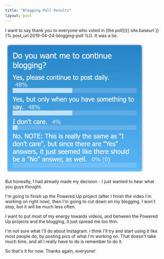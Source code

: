 ```yaml
---
title: "Blogging Poll Results"
layout: post
---
```

I want to say thank you to everyone who voted in [the poll]({{ site.baseurl }}{% post_url 2019-04-24-blogging-poll %}). It was a tie.

![](/assets/images-posts/2019-04-29.1.01.jpg)

But honestly, I had already made my decision - I just wanted to hear what you guys thought.

I'm going to finish up the Powered Up project (after I finish the video I'm working on right now), then I'm going to cut down on my blogging. I won't stop, but it will be much less often.

I want to put most of my energy towards videos, and between the Powered Up projects and the blogging, it just spread me too thin.

I'm not sure what I'll do about Instagram. I think I'll try and start using it like most people do, by posting pics of what I'm working on. That doesn't take much time, and all I really have to do is remember to do it.

So that's it for now. Thanks again, everyone!

